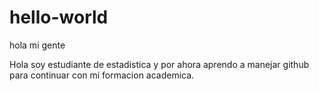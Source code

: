 # hello-world

hola mi gente

Hola soy estudiante de estadistica y por ahora aprendo a manejar github
para continuar con mi formacion academica.
